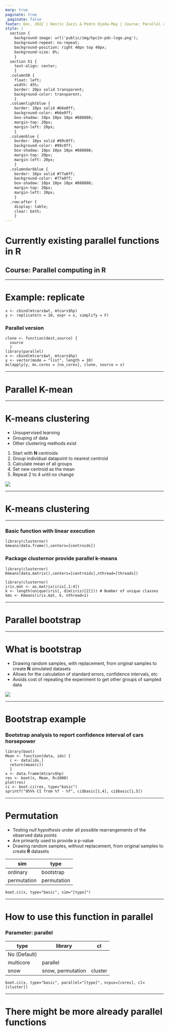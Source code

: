 ```yaml
---
marp: true
paginate: true
_paginate: false
footer: Dec. 2022 | Henric Zazzi & Pedro Ojeda-May | Course: Parallel computing in R
style: |
  section {
    background-image: url('public/img/hpc2n-pdc-logo.png');
    background-repeat: no-repeat;
    background-position: right 40px top 40px;
    background-size: 8%;
    }
  section h1 {
    text-align: center;
    }
  .column50 {
    float: left;
    width: 45%;
    border: 20px solid transparent;
    background-color: transparent;
    }
  .columnlightblue {
    border: 10px solid #b6e0ff;
    background-color: #b6e0ff;
    box-shadow: 10px 10px 10px #888888;
    margin-top: 20px;
    margin-left: 20px;
    }
  .columnblue {
    border: 10px solid #99c0ff;
    background-color: #99c0ff;
    box-shadow: 10px 10px 10px #888888;
    margin-top: 20px;
    margin-left: 20px;
    }
  .columndarkblue {
    border: 10px solid #77a0ff;
    background-color: #77a0ff;
    box-shadow: 10px 10px 10px #888888;
    margin-top: 20px;
    margin-left: 20px;
    }
  .row:after {
    display: table;
    clear: both;
    }
---
```


<!-- paginate: true -->

# Currently existing parallel functions in R

## Course: Parallel computing in R

---

# Example: replicate

```
x <- cbind(mtcars$wt, mtcars$hp)
y <- replicate(n = 10, expr = x, simplify = F)
```

### Parallel version

```
clone <- function(dest,source) {
  source
  }
library(parallel)
x <- cbind(mtcars$wt, mtcars$hp)
y <- vector(mode = "list", length = 10)
mclapply(y, mc.cores = [no_cores], clone, source = x)
```

---

# Parallel K-mean

---

# K-means clustering

<row>
<div class="column50">

* Unsupervised learning
* Grouping of data
* Other clustering methods exist

<div class="columnblue">

1. Start with **N** centroids
1. Group individual datapoint to nearest centroid
1. Calculate mean of all groups
1. Set new centroid as the mean
1. Repeat 2 to 4 until no change

</div>

</div>
<div class="column50">

![](public/img/kmeans.png)


</div></row>

---

# K-means clustering


---


### Basic function with linear execution

```
library(clusternor)
kmeans(data.frame(),centers=[centroids])
```

### Package clusternor provide parallel k-means 

```
library(clusternor)
Kmeans(data.matrix(),centers=[centroids],nthread=[threads])
```


```
library(clusternor)
iris.mat <- as.matrix(iris[,1:4])
k <- length(unique(iris[, dim(iris)[2]])) # Number of unique classes
kms <- Kmeans(iris.mat, k, nthread=1)
```

---

# Parallel bootstrap

---

# What is bootstrap

<row>
<div class="column50">

* Drawing random samples, with replacement, from original samples to create **N** simulated datasets
* Allows for the calculation of standard errors, confidence intervals, etc
* Avoids cost of repeating the experiment to get other groups of sampled data

</div>
<div class="column50">

![](public/img/bootstrap.png)


</div></row>

---

# Bootstrap example

### Bootstrap analysis to report confidence interval of cars horsepower

```
library(boot)
Mean <- function(data, idx) {
  c <- data[idx,]
  return(mean(c))
  }
x <- data.frame(mtcars$hp)
res <- boot(x, Mean, R=1000)
plot(res)
ci <- boot.ci(res, type="basic")
sprintf("95%% CI from %f - %f", ci$basic[1,4], ci$basic[1,5])
```

---

# Permutation

<row>
<div class="column50">

* Testing *null hypothesis* under all possible rearrangements of the observed data points
* Are primarily used to provide a p-value
* Drawing random samples, without replacement, from original samples to create **R** datasets

</div>
<div class="column50">

| sim | type |
| --- | --- |
| ordinary | bootstrap |
| permutation | permutation |

```
boot.ci(x, type="basic", sim="[type]")
```

</div></row>

---

# How to use this function in parallel

### Parameter: parallel

| type | library | cl |
| --- | --- | --- |
| No (Default) | |
| multicore | parallel | |
| snow | snow, permutation | cluster |

```
boot.ci(x, type="basic", parallel="[type]", ncpus=[cores], cl=[cluster])
```

---

# There might be more already parallel functions
